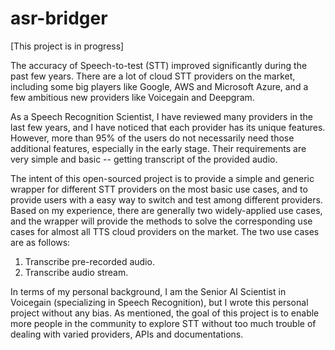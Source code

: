 # asr-bridger

[This project is in progress]

The accuracy of Speech-to-test (STT) improved significantly during the past few years. There are a lot of cloud STT providers on the market, including some big players like Google, AWS and Microsoft Azure, and a few ambitious new providers like Voicegain and Deepgram. 

As a Speech Recognition Scientist, I have reviewed many providers in the last few years, and I have noticed that each provider has its unique features. However, more than 95% of the users do not necessarily need those additional features, especially in the early stage. Their requirements are very simple and basic -- getting transcript of the provided audio. 

The intent of this open-sourced project is to provide a simple and generic wrapper for different STT providers on the most basic use cases, and to provide users with a easy way to switch and test among different providers. Based on my experience, there are generally two widely-applied use cases, and the wrapper will provide the methods to solve the corresponding use cases for almost all TTS cloud providers on the market. The two use cases are as follows:

1. Transcribe pre-recorded audio.
2. Transcribe audio stream.

In terms of my personal background, I am the Senior AI Scientist in Voicegain (specializing in Speech Recognition), but I wrote this personal project without any bias. As mentioned, the goal of this project is to enable more people in the community to explore STT without too much trouble of dealing with varied providers, APIs and documentations. 